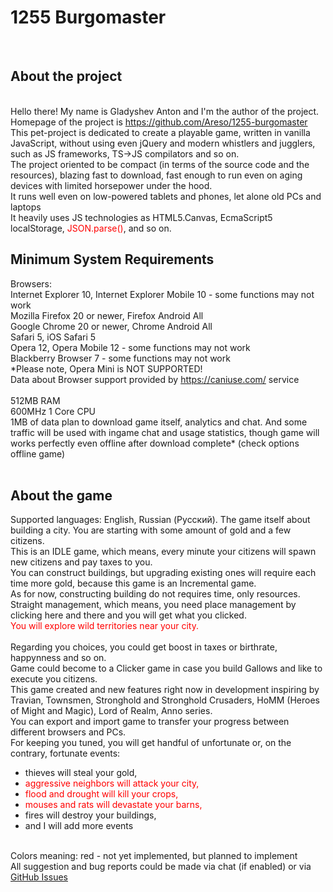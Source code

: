 <html>
	<body>
		<h1>1255 Burgomaster</h1><br>
		<h2>About the project</h2><br>
		Hello there! My name is Gladyshev Anton and I'm the author of the project.<br>
		Homepage of the project is <a href="https://github.com/Areso/1255-burgomaster">https://github.com/Areso/1255-burgomaster</a><br>
		This pet-project is dedicated to create a playable game, written in vanilla JavaScript, 
		without using even jQuery and modern whistlers and jugglers, such as JS frameworks, TS->JS compilators and so on.<br>
		The project oriented to be compact (in terms of the source code and the resources), 
		blazing fast to download, fast enough to run even on aging devices with limited horsepower under the hood.<br>
		It runs well even on low-powered tablets and phones, let alone old PCs and laptops<br>
		It heavily uses JS technologies as HTML5.Canvas, EcmaScript5 localStorage, <span style="color:red"><font color="red">JSON.parse()</font></span>, and so on.   
		<br>				
		<h2>Minimum System Requirements</h2>
		Browsers:<br> 
		Internet Explorer 10, Internet Explorer Mobile 10 - some functions may not work<br>
		Mozilla Firefox 20 or newer, Firefox Android All<br>
		Google Chrome 20 or newer, Chrome Android All<br>
		Safari 5, iOS Safari 5<br>
		Opera 12, Opera Mobile 12 - some functions may not work<br> 
		Blackberry Browser 7 - some functions may not work<br>
		*Please note, Opera Mini is NOT SUPPORTED!<br>
		Data about Browser support provided by <a href="https://caniuse.com/">https://caniuse.com/</a> service<br>
		<br>
		512MB RAM<br>
		600MHz 1 Core CPU<br>
		1MB of data plan to download game itself, analytics and chat. And some traffic will be used with ingame chat and usage statistics, though game will works perfectly even offline after download complete* (check options offline game)<br> 
		<br>
		<h2>About the game</h2>
		Supported languages: English, Russian (Русский).
		The game itself about building a city. You are starting with some amount of gold and a few citizens.<br>
		This is an IDLE game, which means, every minute your citizens will spawn new citizens and pay taxes to you.<br>
		You can construct buildings, but upgrading existing ones will require each time more gold, because this game is an Incremental game.<br>
		As for now, constructing building do not requires time, only resources.<br> 
		Straight management, which means, you need place management by clicking here and there and you will get what you clicked.</br>
		<div style="color:red">You will explore wild territories near your city.</div><br>
		Regarding you choices, you could get boost in taxes or birthrate, happynness and so on.<br>
		Game could become to a Clicker game in case you build Gallows and like to execute you citizens.<br>
		This game created and new features right now in development inspiring by Travian, Townsmen, Stronghold and Stronghold Crusaders, HoMM (Heroes of Might and Magic), Lord of Realm, Anno series.<br> 
		You can export and import game to transfer your progress between different browsers and PCs.<br>
		For keeping you tuned, you will get handful of unfortunate or, on the contrary, fortunate events:<br>
		<ul> 
		 <li>thieves will steal your gold,</li>
		 <li><div style="color:red"><font color="red">aggressive neighbors will attack your city,</font></div></li>
		 <li><div style="color:red"><font color="red">flood and drought will kill your crops,</font></div></li>
		 <li><div style="color:red"><font color="red">mouses and rats will devastate your barns,</font></div></li>
		 <li>fires will destroy your buildings,</li>
		 <li>and I will add more events</li>
		</ul>
		<br>
		Colors meaning: red - not yet implemented, but planned to implement<br>
		All suggestion and bug reports could be made via chat (if enabled) or via <a href="https://github.com/Areso/js-html-mycity/issues">GitHub Issues</a></br>
</body>
<html>
